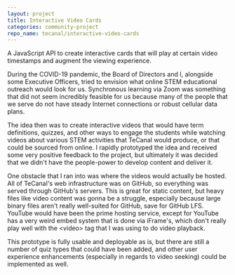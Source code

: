 ```yaml
---
layout: project
title: Interactive Video Cards
categories: community-project
repo_name: tecanal/interactive-video-cards
---
```


A JavaScript API to create interactive cards that will play at certain video timestamps and augment the viewing experience.

During the COVID-19 pandemic, the Board of Directors and I, alongside some Executive Officers, tried to envision what online STEM educational outreach would look for us. Synchronous learning via Zoom was something that did not seem incredibly feasible for us because many of the people that we serve do not have steady Internet connections or robust cellular data plans. 

The idea then was to create interactive videos that would have term definitions, quizzes, and other ways to engage the students while watching videos about various STEM activities that TeCanal would produce, or that could be sourced from online. I rapidly prototyped the idea and received some very positive feedback to the project, but ultimately it was decided that we didn't have the people-power to develop content and deliver it.

One obstacle that I ran into was where the videos would actually be hosted. All of TeCanal's web infrastructure was on GitHub, so everything was served through GitHub's servers. This is great for static content, but heavy files like video content was gonna be a struggle, especially because large binary files aren't really well-suited for GitHub, save for GitHub LFS. YouTube would have been the prime hosting service, except for YouTube has a very weird embed system that is done via iFrame's, which don't really play well with the &lt;video> tag that I was using to do video playback.

This prototype is fully usable and deployable as is, but there are still a number of quiz types that could have been added, and other user experience enhancements (especially in regards to video seeking) could be implemented as well.